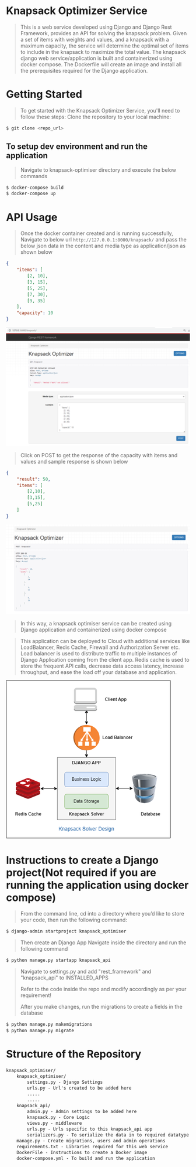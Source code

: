 # Knapsack Optimizer Service

> This is a web service developed using Django and Django Rest Framework, provides an API for solving the knapsack problem. 
Given a set of items with weights and values, and a knapsack with a maximum capacity, the service will determine the optimal set 
of items to include in the knapsack to maximize the total value.
>The knapsack django web service/application is built and containerized using docker compose.
>The Dockerfile will create an image and install all the prerequisites required for the Django application.

# Getting Started
> To get started with the Knapsack Optimizer Service, you'll need to follow these steps:
Clone the repository to your local machine:
```sh
$ git clone <repo_url>
```

## To setup dev environment and run the application
>Navigate to knapsack-optimiser directory and execute the below commands

```sh
$ docker-compose build
$ docker-compose up
```

# API Usage 
> Once the docker container created and is running successfully, Navigate to below url
>`http://127.0.0.1:8000/knapsack/` 
> and pass the below json data in the content and media type as application/json as shown below
>

```json
{
    "items": [
        [2, 10],
        [3, 15],
        [5, 25],
        [7, 30],
        [9, 35]
    ],
    "capacity": 10
}
```
![My Image](images/KnapsackWebappwithRequestjson.png)

>Click on POST to get the response of the capacity with items and values and sample response is shown below

```json
{
    "result": 50,
    "items": [
        [2,10],
        [3,15],
        [5,25]
    ]
}

```

![My Image](images/KnapsackResponseJson.png)

>In this way, a knapsack optimiser service can be created using Django application and containerized using docker compose

>This application can be deployed to Cloud with additional services like LoadBalancer, Redis Cache, Firewall and Authorization Server etc.
>Load balancer is used to distribute traffic to multiple instances of Django Application coming from the client app.
>Redis cache is used to store the frequent API calls, decrease data access latency, increase throughput, and ease the load off your database and application.  

![My Image](images/design.png)



# Instructions to create a Django project(Not required if you are running the application using docker compose)
>
>From the command line, cd into a directory where you’d like to store your code, then run the following command:
>
 
```sh
$ django-admin startproject knapsack_optimiser
```

> Then create an Django App 
> Navigate inside the directory and run the following command
>

```sh
$ python manage.py startapp knapsack_api
```
>

> Navigate to settings.py and add "rest_framework" and "knapsack_api" to INSTALLED_APPS
>
> Refer to the code inside the repo and modify accordingly as per your requirement!
>
> After you make changes, run the migrations to create a fields in the database

```sh
$ python manage.py makemigrations
$ python manage.py migrate
```

# Structure of the Repository

```
knapsack_optimiser/
    knapsack_optimiser/
        settings.py - Django Settings
        urls.py - Url's created to be added here
        .....
        .....
    knapsack_api/
        admin.py - Admin settings to be added here
        knapsack.py - Core Logic
        views.py - middleware
        urls.py - Urls specific to this knapsack_api app
        serializers.py - To serialize the data in to required datatype
    manage.py - Create migrations, users and admin operations
    requirements.txt - Libraries required for this web service
    DockerFile - Instructions to create a Docker image
    docker-compose.yml - To build and run the application
